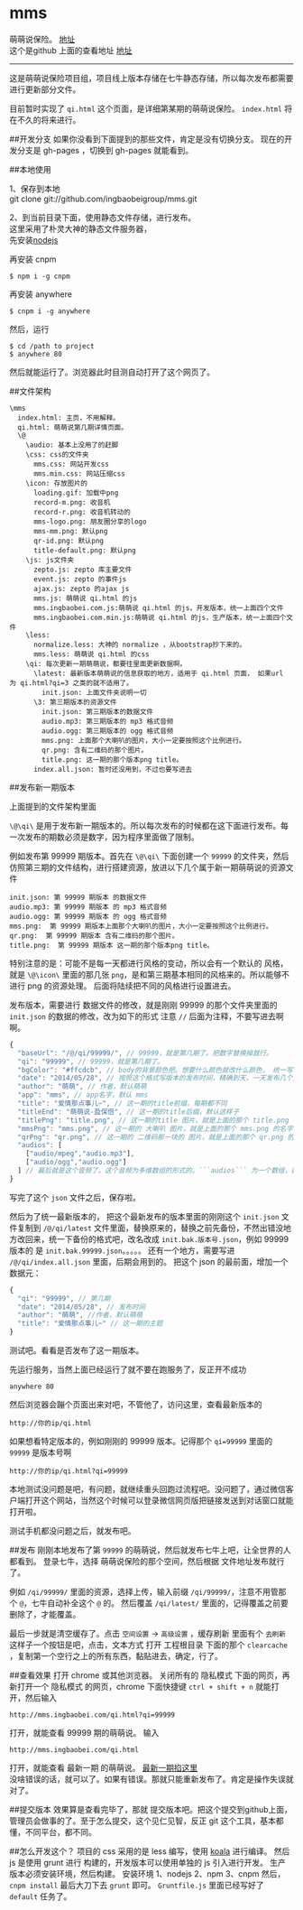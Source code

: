 mms
===

萌萌说保险。 [地址](http://mms.ingbaobei.com/index.html)  
这个是github 上面的查看地址 [地址](http://ingbaobeigroup.github.io/mms/)  

------

这是萌萌说保险项目组，项目线上版本存储在七牛静态存储，所以每次发布都需要进行更新部分文件。

目前暂时实现了 ```qi.html``` 这个页面，是详细第某期的萌萌说保险。 ```index.html``` 将在不久的将来进行。


##开发分支
如果你没看到下面提到的那些文件，肯定是没有切换分支。
现在的开发分支是 gh-pages ，切换到 gh-pages 就能看到。


##本地使用

1、保存到本地  
git clone git://github.com/ingbaobeigroup/mms.git  

2、到当前目录下面，使用静态文件存储，进行发布。  
这里采用了朴灵大神的静态文件服务器，  
先安装[nodejs](http://nodejs.org/)  

再安装 cnpm
```
$ npm i -g cnpm
```

再安装 anywhere
```
$ cnpm i -g anywhere
```

然后，运行
```
$ cd /path to project
$ anywhere 80
```

然后就能运行了。浏览器此时目测自动打开了这个网页了。

##文件架构
```
\mms
  index.html: 主页，不用解释。
  qi.html: 萌萌说第几期详情页面。
  \@
    \audio: 基本上没用了的赶脚
    \css: css的文件夹
      mms.css: 网站开发css
      mms.min.css: 网站压缩css
    \icon: 存放图片的
      loading.gif: 加载中png
      record-m.png: 收音机
      record-r.png: 收音机转动的
      mms-logo.png: 朋友圈分享的logo
      mms-mm.png: 默认png
      qr-id.png: 默认png
      title-default.png: 默认png
    \js: js文件夹
      zepto.js: zepto 库主要文件
      event.js: zepto 的事件js
      ajax.js: zepto 的ajax js
      mms.js: 萌萌说 qi.html 的js 
      mms.ingbaobei.com.js:萌萌说 qi.html 的js，开发版本，统一上面四个文件 
      mms.ingbaobei.com.min.js:萌萌说 qi.html 的js，生产版本，统一上面四个文件 
    \less:
      normalize.less: 大神的 normalize ，从bootstrap抄下来的。
      mms.less: 萌萌说 qi.html 的css
    \qi: 每次更新一期萌萌说，都要往里面更新数据啊。
      \latest: 最新版本萌萌说的信息获取的地方，适用于 qi.html 页面， 如果url 为 qi.html?qi=3 之类的就不适用了。
        init.json: 上面文件夹说明一切
      \3: 第三期版本的资源文件
        init.json: 第三期版本的数据文件
        audio.mp3: 第三期版本的 mp3 格式音频
        audio.ogg: 第三期版本的 ogg 格式音频
        mms.png: 上面那个大喇叭的图片，大小一定要按照这个比例进行。
        qr.png: 含有二维码的那个图片。
        title.png: 这一期的那个版本png title。
      index.all.json: 暂时还没用到，不过也要写进去
```

##发布新一期版本

上面提到的文件架构里面 

```\@\qi\``` 是用于发布新一期版本的。所以每次发布的时候都在这下面进行发布。每一次发布的期数必须是数字，因为程序里面做了限制。

例如发布第 99999 期版本。首先在 ```\@\qi\``` 下面创建一个 ```99999``` 的文件夹，然后仿照第三期的文件结构，进行搭建资源，放进以下几个属于新一期萌萌说的资源文件
```
init.json: 第 99999 期版本 的数据文件
audio.mp3: 第 99999 期版本 的 mp3 格式音频
audio.ogg: 第 99999 期版本 的 ogg 格式音频
mms.png:  第 99999 期版本上面那个大喇叭的图片，大小一定要按照这个比例进行。
qr.png:  第 99999 期版本 含有二维码的那个图片。
title.png:  第 99999 期版本 这一期的那个版本png title。
```
特别注意的是：可能不是每一天都进行风格的变动，所以会有一个默认的 风格，就是 ```\@\icon\``` 里面的那几张 ```png```，是和第三期基本相同的风格来的。所以能够不进行 png 的资源处理。
后面将陆续把不同的风格进行设置进去。
 
发布版本，需要进行 数据文件的修改，就是刚刚 99999 的那个文件夹里面的 ```init.json``` 的数据的修改，改为如下的形式 注意 ```//``` 后面为注释，不要写进去啊啊。

```javascript
{
  "baseUrl": "/@/qi/99999/", // 99999，就是第几期了。把数字替换掉就行。
  "qi": "99999", // 99999，就是第几期了。
  "bgColor": "#ffcdcb", // body的背景颜色把。想要什么颜色就改什么颜色， 统一写16进制颜色
  "date": "2014/05/28", // 按照这个格式写版本的发布时间，精确到天，一天发布几个版本的话，没必要精确到几点了。
  "author": "萌萌", // 作者，默认萌萌
  "app": "mms", // app名字，默认 mms
  "title": "爱情那点事儿~", // 这一期的title前缀，每期都不同
  "titleEnd": "萌萌说-盈保倍", // 这一期的title后缀，默认这样子
  "titlePng": "title.png", // 这一期的title 图片，就是上面的那个 title.png 的名字，反正名字你随便修，写进这里能正确访问进行了。 可以不写，会使用 ```/@/icon/title-default.png``` 的默认图片。
  "mmsPng": "mms.png", // 这一期的 大喇叭 图片，就是上面的那个 mms.png 的名字，反正名字你随便修，写进这里能正确访问进行了。 可以不写，会使用 ```/@/icon/mms-mm.png``` 的默认图片。
  "qrPng": "qr.png", // 这一期的 二维码那一块的 图片，就是上面的那个 qr.png 的名字，反正名字你随便修，写进这里能正确访问进行了。 可以不写，会使用 ```/@/icon/qr-id.png``` 的默认图片。
  "audios": [
    ["audio/mpeg","audio.mp3"],
    ["audio/ogg","audio.ogg"]
  ] // 最后就是这个音频了。这个音频为多维数组的形式的，```audios``` 为一个数组，数组长度不知，默认里面的音频数据都需要支持所有移动端浏览器就行了。所以每一个子数组下面，都会有两个值，第一个是 ```audio``` 的 ```type``` 属性值，第二个就是 ```src```路径了。
}
```

写完了这个 ```json``` 文件之后，保存啦。

然后为了统一最新版本的， 把这个最新发布的版本里面的刚刚这个 ```init.json``` 文件复制到 ```/@/qi/latest``` 文件里面，替换原来的，替换之前先备份，不然出错没地方改回来，统一下备份的格式吧，改名改成 ```init.bak.版本号.json```，例如 99999 版本的 是 ```init.bak.99999.json```。。。。。
还有一个地方，需要写进 ```/@/qi/index.all.json``` 里面，后期会用到的。
把这个 json 的最前面，增加一个数据元：
```javascript
{
  "qi": "99999", // 第几期
  "date": "2014/05/28", // 发布时间
  "author": "萌萌", //作者，默认萌萌
  "title": "爱情那点事儿~" // 这一期的主题
}
```

测试吧。看看是否发布了这一期版本。

先运行服务，当然上面已经运行了就不要在跑服务了，反正开不成功
```
anywhere 80
```
然后浏览器会蹦个页面出来对吧，不管他了，访问这里，查看最新版本的
```
http://你的ip/qi.html
```
如果想看特定版本的，例如刚刚的 99999 版本。记得那个 ```qi=99999``` 里面的 ```99999``` 是版本号啊 
```
http://你的ip/qi.html?qi=99999
```

本地测试没问题是吧，有问题，就继续重头回跑过流程吧。没问题了，通过微信客户端打开这个网站，当然这个时候可以登录微信网页版把链接发送到对话窗口就能打开啦。

测试手机都没问题之后，就发布吧。

##发布
刚刚本地发布了第 ```99999``` 的萌萌说，然后就发布七牛上吧，让全世界的人都看到。
登录七牛，选择 萌萌说保险的那个空间，然后根据 文件地址发布就行了。

例如 ```/qi/99999/``` 里面的资源，选择上传，输入前缀 ```/qi/99999/```，注意不用管那个 ```@```，七牛自动补全这个 ```@``` 的。
然后覆盖 ```/qi/latest/``` 里面的，记得覆盖之前要删除了，才能覆盖。

最后一步就是清空缓存了。点击 ```空间设置``` -> ```高级设置``` ，缓存刷新 里面有个 ```去刷新``` 这样子一个按钮是吧，点击，文本方式 打开 工程根目录 下面的那个 ```clearcache``` ，复制第一个空行之上的所有东西，黏贴进去，确定，行了。

##查看效果
打开 chrome 或其他浏览器。
关闭所有的 隐私模式 下面的网页，再新打开一个 隐私模式 的网页，chrome 下面快捷键 ``` ctrl + shift + n ``` 就能打开，然后输入
```
http://mms.ingbaobei.com/qi.html?qi=99999
```
打开，就能查看 99999 期的萌萌说。
输入
```
http://mms.ingbaobei.com/qi.html
```
打开，就能查看 最新一期 的萌萌说。 [最新一期掐这里](http://mms.ingbaobei.com/qi.html)  
没啥错误的话，就可以了。如果有错误。那就只能重新发布了。肯定是操作失误就对了。

##提交版本
效果算是查看完毕了，那就 提交版本吧。把这个提交到github上面，管理员会做事的了。至于怎么提交，这个见仁见智，反正 git 这个工具，基本都懂，不同平台，都不同。


##怎么开发这个？
项目的 css 采用的是 less 编写，使用 [koala](http://koala-app.com/) 进行编译。
然后 js 是使用 grunt 进行 构建的，开发版本可以使用单独的 js 引入进行开发。
生产版本必须安装环境，然后构建。
安装环境
1、nodejs
2、npm
3、cnpm
然后，``` cnpm install ```
最后大刀下去
``` grunt ``` 即可。 ```Gruntfile.js``` 里面已经写好了 ```default``` 任务了。